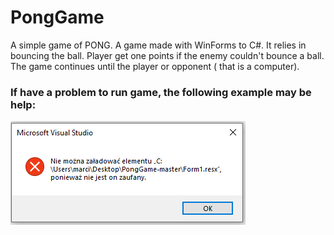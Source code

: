 # PongGame
A simple game of PONG. A game made with WinForms to C#. It relies in bouncing the ball. Player get one points if the enemy couldn't bounce a ball. The game continues until the player or opponent ( that is a computer).

### If have a problem to run game, the following example may be help:
![errorImage](https://github.com/Marcin3232/PongGame/blob/master/examples/1.PNG)
